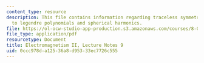 ```yaml
---
content_type: resource
description: This file contains information regarding traceless symmetric tensor approach
  to legendre polynomials and spherical harmonics.
file: https://ol-ocw-studio-app-production.s3.amazonaws.com/courses/8-07-electromagnetism-ii-fall-2012/0ccc978da12536a8d95333ec7726c555_MIT8_07F12_ln9.pdf
file_type: application/pdf
resourcetype: Document
title: Electromagnetism II, Lecture Notes 9
uid: 0ccc978d-a125-36a8-d953-33ec7726c555
---
```

